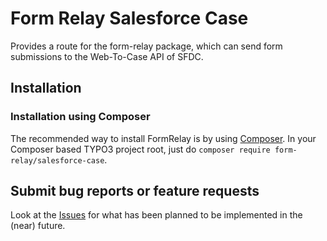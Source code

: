 Form Relay Salesforce Case
==========================

Provides a route for the form-relay package, which can send form submissions to the Web-To-Case API of SFDC.

## Installation

### Installation using Composer

The recommended way to install FormRelay is by using [Composer](https://getcomposer.org).
In your Composer based TYPO3 project root, just do `composer require form-relay/salesforce-case`.

## Submit bug reports or feature requests

Look at the [Issues](https://github.com/form-relay/salesforce-case/issues) for what has been planned to be implemented in the (near) future.
